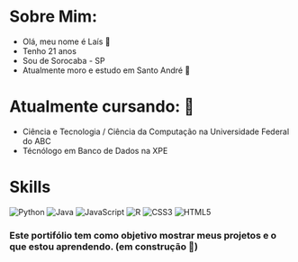# Sobre Mim:
- Olá, meu nome é Laís 👧
- Tenho 21 anos
- Sou de Sorocaba - SP
- Atualmente moro e estudo em Santo André 🏡


# Atualmente cursando: 📓
- Ciência e Tecnologia / Ciência da Computação na Universidade Federal do ABC
- Técnólogo em Banco de Dados na XPE

# Skills
![Python](https://img.shields.io/badge/Python-FFD43B?style=for-the-badge&logo=python&logoColor=blue)
![Java](https://img.shields.io/badge/java-%23ED8B00.svg?style=for-the-badge&logo=java&logoColor=white)
![JavaScript](https://img.shields.io/badge/JavaScript-323330?style=for-the-badge&logo=javascript&logoColor=F7DF1E)
![R](https://img.shields.io/badge/R-276DC3?style=for-the-badge&logo=r&logoColor=white)
![CSS3](https://img.shields.io/badge/CSS3-1572B6?style=for-the-badge&logo=css3&logoColor=white)
![HTML5](https://img.shields.io/badge/HTML5-E34F26?style=for-the-badge&logo=html5&logoColor=white)

### Este portifólio tem como objetivo mostrar meus projetos e o que estou aprendendo. (em construção 🔨)


